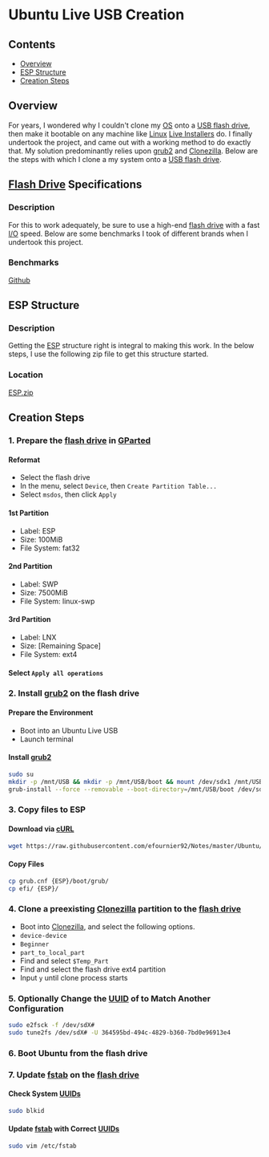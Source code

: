 # Ubuntu Live USB Creation

## Contents
- [Overview](#overview)
- [ESP Structure](#esp-structure)
- [Creation Steps](#migrating-to-a-larger-partition)

## Overview
For years, I wondered why I couldn't clone my [OS](https://en.wikipedia.org/wiki/Operating_system) onto a [USB flash drive](https://en.wikipedia.org/wiki/USB_flash_drive), then make it bootable on any machine like [Linux](https://www.linux.org/) [Live Installers](https://ubuntu.com/download/desktop) do. I finally undertook the project, and came out with a working method to do exactly that. My solution predominantly relies upon [grub2](https://www.gnu.org/software/grub/manual/grub/grub.html) and [Clonezilla](https://www.clonezilla.org/). Below are the steps with which I clone a my system onto a [USB flash drive](https://en.wikipedia.org/wiki/USB_flash_drive).

## [Flash Drive](https://en.wikipedia.org/wiki/USB_flash_drive) Specifications

### Description
For this to work adequately, be sure to use a high-end [flash drive](https://en.wikipedia.org/wiki/USB_flash_drive) with a fast [I/O](https://en.wikipedia.org/wiki/Input/output) speed. Below are some benchmarks I took of different brands when I undertook this project.

### Benchmarks
[Github](https://github.com/efournier92/Notes/blob/master/Linux/LiveUsb/UsbBenchmarks.md)

## ESP Structure

### Description
Getting the [ESP](https://en.wikipedia.org/wiki/ESP_system_partition) structure right is integral to making this work. In the below steps, I use the following zip file to get this structure started.

### Location
[ESP.zip](https://github.com/efournier92/Notes/blob/master/Linux/LiveUsb/ESP.zip)

## Creation Steps

### 1. Prepare the [flash drive](https://en.wikipedia.org/wiki/USB_flash_drive) in [GParted](https://gparted.org/)

#### Reformat
- Select the flash drive
- In the menu, select `Device`, then `Create Partition Table...`
- Select `msdos`, then click `Apply`

#### 1st Partition
- Label: ESP
- Size: 100MiB
- File System: fat32

#### 2nd Partition
- Label: SWP
- Size: 7500MiB
- File System: linux-swp

#### 3rd Partition
- Label: LNX
- Size: [Remaining Space]
- File System: ext4

#### Select `Apply all operations`

### 2. Install [grub2](https://www.gnu.org/software/grub/manual/grub/grub.html) on the flash drive

#### Prepare the Environment
- Boot into an Ubuntu Live USB
- Launch terminal

#### Install [grub2](https://www.gnu.org/software/grub/manual/grub/grub.html)
```bash
sudo su
mkdir -p /mnt/USB && mkdir -p /mnt/USB/boot && mount /dev/sdx1 /mnt/USB
grub-install --force --removable --boot-directory=/mnt/USB/boot /dev/sdx
```

### 3. Copy files to ESP

#### Download via [cURL](https://curl.haxx.se/)
```bash
wget https://raw.githubusercontent.com/efournier92/Notes/master/Ubuntu/LiveUsb/ESP.zip
```

#### Copy Files
```bash
cp grub.cnf {ESP}/boot/grub/
cp efi/ {ESP}/
```

### 4. Clone a preexisting [Clonezilla](https://www.clonezilla.org/) partition to the [flash drive](https://en.wikipedia.org/wiki/USB_flash_drive)
- Boot into [Clonezilla](https://www.clonezilla.org/), and select the following options.
- `device-device`
- `Beginner`
- `part_to_local_part`
- Find and select `$Temp_Part`
- Find and select the flash drive ext4 partition
- Input `y` until clone process starts

### 5. Optionally Change the [UUID](https://en.wikipedia.org/wiki/Universally_unique_identifier) of to Match Another Configuration
```bash
sudo e2fsck -f /dev/sdX#
sudo tune2fs /dev/sdX# -U 364595bd-494c-4829-b360-7bd0e96913e4
```

### 6. Boot Ubuntu from the flash drive

### 7. Update [fstab](https://en.wikipedia.org/wiki/Fstab) on the [flash drive](https://en.wikipedia.org/wiki/USB_flash_drive)

#### Check System [UUIDs](https://en.wikipedia.org/wiki/Universally_unique_identifier)
```bash
sudo blkid
```

#### Update [fstab](https://en.wikipedia.org/wiki/USB_flash_drive) with Correct [UUIDs](https://en.wikipedia.org/wiki/Universally_unique_identifier)
```bash
sudo vim /etc/fstab
```

